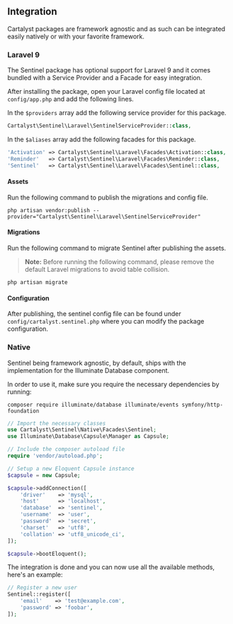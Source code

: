 ## Integration

Cartalyst packages are framework agnostic and as such can be integrated easily natively or with your favorite framework.

### Laravel 9

The Sentinel package has optional support for Laravel 9 and it comes bundled with a Service Provider and a Facade for easy integration.

After installing the package, open your Laravel config file located at `config/app.php` and add the following lines.

In the `$providers` array add the following service provider for this package.

```php
Cartalyst\Sentinel\Laravel\SentinelServiceProvider::class,
```

In the `$aliases` array add the following facades for this package.

```php
'Activation' => Cartalyst\Sentinel\Laravel\Facades\Activation::class,
'Reminder'   => Cartalyst\Sentinel\Laravel\Facades\Reminder::class,
'Sentinel'   => Cartalyst\Sentinel\Laravel\Facades\Sentinel::class,
```

#### Assets

Run the following command to publish the migrations and config file.

`php artisan vendor:publish --provider="Cartalyst\Sentinel\Laravel\SentinelServiceProvider"`

#### Migrations

Run the following command to migrate Sentinel after publishing the assets.

> **Note:** Before running the following command, please remove the default Laravel migrations to avoid table collision.

`php artisan migrate`

#### Configuration

After publishing, the sentinel config file can be found under `config/cartalyst.sentinel.php` where you can modify the package configuration.

### Native

Sentinel being framework agnostic, by default, ships with the implementation for the Illuminate Database component.

In order to use it, make sure you require the necessary dependencies by running:

```
composer require illuminate/database illuminate/events symfony/http-foundation
```

```php
// Import the necessary classes
use Cartalyst\Sentinel\Native\Facades\Sentinel;
use Illuminate\Database\Capsule\Manager as Capsule;

// Include the composer autoload file
require 'vendor/autoload.php';

// Setup a new Eloquent Capsule instance
$capsule = new Capsule;

$capsule->addConnection([
    'driver'    => 'mysql',
    'host'      => 'localhost',
    'database'  => 'sentinel',
    'username'  => 'user',
    'password'  => 'secret',
    'charset'   => 'utf8',
    'collation' => 'utf8_unicode_ci',
]);

$capsule->bootEloquent();
```

The integration is done and you can now use all the available methods, here's an example:

```php
// Register a new user
Sentinel::register([
	'email'    => 'test@example.com',
	'password' => 'foobar',
]);
```
